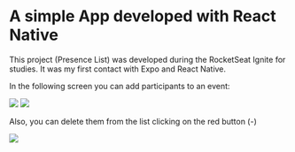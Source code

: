 <h1>A simple App developed with React Native </h1>

This project (Presence List) was developed during the RocketSeat Ignite for studies. 
It was my first contact with Expo and React Native.

In the following screen you can add participants to an event:
<div>
<img src="https://i.ibb.co/KD7npds/image.png" />
<img src="https://i.ibb.co/cQBXdBm/image.png" />
</div>

Also, you can delete them from the list clicking on the red button (-)

<img src="https://i.ibb.co/c6PQpdb/image.png">

